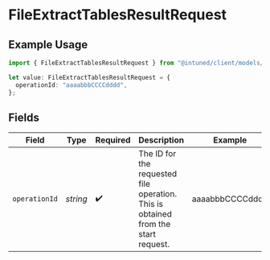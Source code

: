 # FileExtractTablesResultRequest

## Example Usage

```typescript
import { FileExtractTablesResultRequest } from "@intuned/client/models/operations";

let value: FileExtractTablesResultRequest = {
  operationId: "aaaabbbCCCCdddd",
};
```

## Fields

| Field                                                                             | Type                                                                              | Required                                                                          | Description                                                                       | Example                                                                           |
| --------------------------------------------------------------------------------- | --------------------------------------------------------------------------------- | --------------------------------------------------------------------------------- | --------------------------------------------------------------------------------- | --------------------------------------------------------------------------------- |
| `operationId`                                                                     | *string*                                                                          | :heavy_check_mark:                                                                | The ID for the requested file operation. This is obtained from the start request. | aaaabbbCCCCdddd                                                                   |